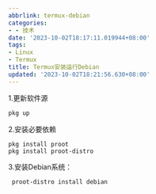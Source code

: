 ```yaml
---
abbrlink: termux-debian
categories:
- - 技术
date: '2023-10-02T18:17:11.019944+08:00'
tags:
- Linux
- Termux
title: Termux安装运行Debian
updated: '2023-10-02T18:21:56.630+08:00'
---
```

1.更新软件源

```bash
pkg up
```

2.安装必要依赖

```
pkg install proot
pkg install proot-distro
```


3.安装Debian系统：

```bash
 proot-distro install debian
```
